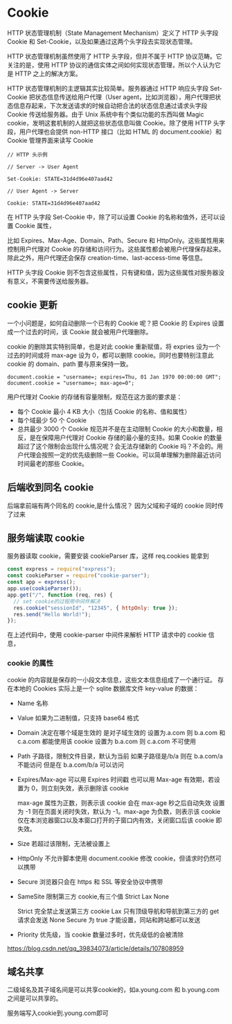 # Cookie

HTTP 状态管理机制（State Management Mechanism）定义了 HTTP 头字段 Cookie 和 Set-Cookie，以及如果通过这两个头字段去实现状态管理。

HTTP 状态管理机制虽然使用了 HTTP 头字段，但并不属于 HTTP 协议范畴。它关注的是，使用 HTTP 协议的通信实体之间如何实现状态管理，所以个人认为它是 HTTP 之上的解决方案。

HTTP 状态管理机制的主逻辑其实比较简单。服务器通过 HTTP 响应头字段 Set-Cookie 把状态信息传送给用户代理（User agent，比如浏览器），用户代理把状态信息存起来，下次发送请求的时候自动把合法的状态信息通过请求头字段 Cookie 传送给服务器。由于 Unix 系统中有个类似功能的东西叫做 Magic cookie，发明这套机制的人就把这些状态信息叫做 Cookie。除了使用 HTTP 头字段，用户代理也会提供 non-HTTP 接口（比如 HTML 的 document.cookie）和 Cookie 管理界面来读写 Cookie

```
// HTTP 头示例

// Server -> User Agent

Set-Cookie: STATE=31d4d96e407aad42

// User Agent -> Server

Cookie: STATE=31d4d96e407aad42
```

在 HTTP 头字段 Set-Cookie 中，除了可以设置 Cookie 的名称和值外，还可以设置 Cookie 属性，

比如 Expires、Max-Age、Domain、Path、Secure 和 HttpOnly。这些属性用来控制用户代理对 Cookie 的存储和访问行为。这些属性都会被用户代理保存起来。除此之外，用户代理还会保存 creation-time、last-access-time 等信息。

HTTP 头字段 Cookie 则不包含这些属性，只有键和值，因为这些属性对服务器没有意义，不需要传送给服务器。

## cookie 更新

一个小问题是，如何自动删除一个已有的 Cookie 呢？把 Cookie 的 Expires 设置成一个过去的时间，该 Cookie 就会被用户代理删除。

cookie 的删除其实特别简单，也是对此 cookie 重新赋值，将 expries 设为一个过去的时间或将 max-age 设为 0，都可以删除 cookie。同时也要特别注意此 cookie 的 domain、path 要与原来保持一致。

```
document.cookie = "username=; expires=Thu, 01 Jan 1970 00:00:00 GMT";
document.cookie = "username=; max-age=0";
```

用户代理对 Cookie 的存储有容量限制，规范在这方面的要求是：

- 每个 Cookie 最小 4 KB 大小（包括 Cookie 的名称、值和属性）
- 每个域最少 50 个 Cookie
- 总共最少 3000 个 Cookie
  规范并不是在主动限制 Cookie 的大小和数量，相反，是在保障用户代理对 Cookie 存储的最小量的支持。如果 Cookie 的数量超过了这个限制会出现什么情况呢？会无法存储新的 Cookie 吗？不会的。用户代理会按照一定的优先级删除一些 Cookie。可以简单理解为删除最近访问时间最老的那些 Cookie。

## 后端收到同名 cookie

后端拿前端有两个同名的 cookie,是什么情况？
因为父域和子域的 cookie 同时传了过来

## 服务端读取 cookie

服务器读取 cookie，需要安装 cookieParser 库，这样 req.cookies 能拿到

```js
const express = require("express");
const cookieParser = require("cookie-parser");
const app = express();
app.use(cookieParser());
app.get("/", function (req, res) {
  // set cookie的过程用中间件解决
  res.cookie("sessionId", "12345", { httpOnly: true });
  res.send("Hello World!");
});
```

在上述代码中，使用 cookie-parser 中间件来解析 HTTP 请求中的 cookie 信息，

### cookie 的属性

cookie 的内容就是保存的一小段文本信息，这些文本信息组成了一个通行证。 存在本地的 Cookies 实际上是一个 sqlite 数据库文件 key-value 的数据：

- Name
  名称

- Value
  如果为二进制值，只支持 base64 格式

- Domain
  决定在哪个域是生效的
  是对子域生效的
  设置为.a.com 则 b.a.com 和 c.a.com 都能使用该 cookie
  设置为 b.a.com 则 c.a.com 不可使用

- Path
  子路径，限制文件目录，默认为当前
  如果子路径是/b/a
  则在 b.a.com/a 不能访问
  但是在 b.a.com/b/a 可以访问

- Expires/Max-age
  可以用 Expires 时间戳
  也可以用 Max-age 有效期，若设置为 0，则立刻失效，表示删除该 cookie

  max-age 属性为正数，则表示该 cookie 会在 max-age 秒之后自动失效
  设置为 -1 则在页面关闭时失效，默认为 -1。max-age 为负数，则表示该 cookie 仅在本浏览器窗口以及本窗口打开的子窗口内有效，关闭窗口后该 cookie 即失效。

- Size
  若超过该限制，无法被设置上

- HttpOnly
  不允许脚本使用 document.cookie 修改 cookie，但请求时仍然可以携带

- Secure
  浏览器只会在 https 和 SSL 等安全协议中携带

- SameSite
  限制第三方 cookie,有三个值 Strict Lax None

  Strict 完全禁止发送第三方 cookie
  Lax 只有顶级导航和导航到第三方的 get 请求会发送
  None Secure 为 true 才能设置，同站和跨站都可以发送

- Priority
  优先级，当 cookie 数量过多时，优先级低的会被清除

https://blog.csdn.net/qq_39834073/article/details/107808959

## 域名共享

二级域名及其子域名间是可以共享cookie的，如a.young.com 和 b.young.com 之间是可以共享的。

服务端写入cookie到.young.com即可
